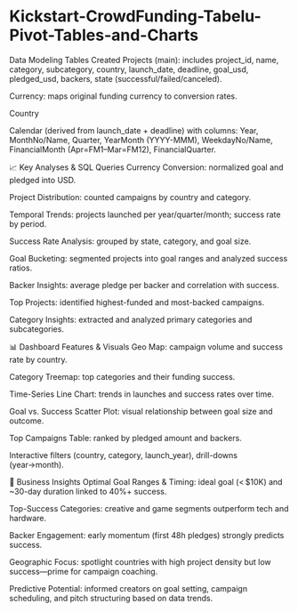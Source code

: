 # Kickstart-CrowdFunding-Tabelu-Pivot-Tables-and-Charts

 Data Modeling Tables Created
Projects (main): includes project_id, name, category, subcategory, country, launch_date, deadline, goal_usd, pledged_usd, backers, state (successful/failed/canceled).

Currency: maps original funding currency to conversion rates.

Country

Calendar (derived from launch_date + deadline) with columns: Year, MonthNo/Name, Quarter, YearMonth (YYYY-MMM), WeekdayNo/Name, FinancialMonth (Apr=FM1–Mar=FM12), FinancialQuarter.

📈 Key Analyses & SQL Queries
Currency Conversion: normalized goal and pledged into USD.

Project Distribution: counted campaigns by country and category.

Temporal Trends: projects launched per year/quarter/month; success rate by period.

Success Rate Analysis: grouped by state, category, and goal size.

Goal Bucketing: segmented projects into goal ranges and analyzed success ratios.

Backer Insights: average pledge per backer and correlation with success.

Top Projects: identified highest-funded and most-backed campaigns.

Category Insights: extracted and analyzed primary categories and subcategories.

📊 Dashboard Features & Visuals
Geo Map: campaign volume and success rate by country.

Category Treemap: top categories and their funding success.

Time-Series Line Chart: trends in launches and success rates over time.

Goal vs. Success Scatter Plot: visual relationship between goal size and outcome.

Top Campaigns Table: ranked by pledged amount and backers.

Interactive filters (country, category, launch_year), drill-downs (year→month).

📌 Business Insights
Optimal Goal Ranges & Timing: ideal goal (< $10K) and ~30-day duration linked to 40%+ success.

Top-Success Categories: creative and game segments outperform tech and hardware.

Backer Engagement: early momentum (first 48h pledges) strongly predicts success.

Geographic Focus: spotlight countries with high project density but low success—prime for campaign coaching.

Predictive Potential: informed creators on goal setting, campaign scheduling, and pitch structuring based on data trends.
